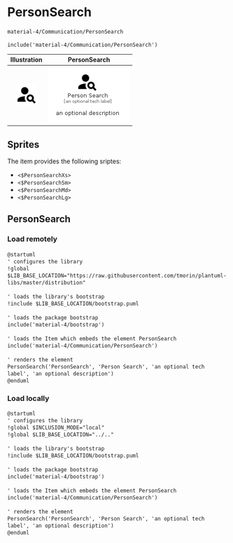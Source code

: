 # PersonSearch


```text
material-4/Communication/PersonSearch
```

```text
include('material-4/Communication/PersonSearch')
```



| Illustration | PersonSearch |
| :---: | :---: |
| ![illustration for Illustration](../../material-4/Communication/PersonSearch.png) | ![illustration for PersonSearch](../../material-4/Communication/PersonSearch.Local.png) |



## Sprites
The item provides the following sriptes:

- `<$PersonSearchXs>`
- `<$PersonSearchSm>`
- `<$PersonSearchMd>`
- `<$PersonSearchLg>`





## PersonSearch

### Load remotely
```plantuml
@startuml
' configures the library
!global $LIB_BASE_LOCATION="https://raw.githubusercontent.com/tmorin/plantuml-libs/master/distribution"

' loads the library's bootstrap
!include $LIB_BASE_LOCATION/bootstrap.puml

' loads the package bootstrap
include('material-4/bootstrap')

' loads the Item which embeds the element PersonSearch
include('material-4/Communication/PersonSearch')

' renders the element
PersonSearch('PersonSearch', 'Person Search', 'an optional tech label', 'an optional description')
@enduml
```

### Load locally
```plantuml
@startuml
' configures the library
!global $INCLUSION_MODE="local"
!global $LIB_BASE_LOCATION="../.."

' loads the library's bootstrap
!include $LIB_BASE_LOCATION/bootstrap.puml

' loads the package bootstrap
include('material-4/bootstrap')

' loads the Item which embeds the element PersonSearch
include('material-4/Communication/PersonSearch')

' renders the element
PersonSearch('PersonSearch', 'Person Search', 'an optional tech label', 'an optional description')
@enduml
```

